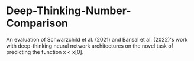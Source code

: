 # Deep-Thinking-Number-Comparison
An evaluation of Schwarzchild et al. (2021) and Bansal et al. (2022)'s work with deep-thinking neural network architectures on the novel task of predicting the function x &lt; x[0].
